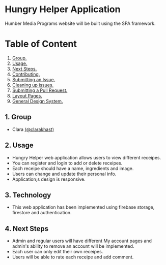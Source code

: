 # Hungry Helper Application
Humber Media Programs website will be built using the SPA framework. 

# Table of Content
1. [ Group. ](#group)
2. [ Usage. ](#usage)
4. [ Next Steps. ](#next)
5. [ Contributing. ](#contributing)
6. [ Submitting an Issue. ](#submitting-issue)
7. [ Cleaning up issues. ](#cleaning-issue)
8. [ Submitting a Pull Request. ](#pull)
9. [ Layout Pages. ](#layout)
10. [ General Design System. ](#design)

## 1. <a name="group"/>Group
- Clara   [(@clarakhast)](https://github.com/clarakhast)

## 2. <a name="usage"/>Usage
- Hungry Helper web application allows users to view different receipes.
- You can register and login to add or delete receipes.
- Each receipe should have a name, ingredients and image.
- Users can change and update their personal info.
- Application;s design is responsive.

## 3. <a name="tech"/>Technology
- This web application has been implemented using firebase storage, firestore and authentication.

## 4. <a name="next"/>Next Steps
- Admin and regular users will have different My account pages and admin's ability to remove an account will be implemented.
- Each user can only edit their own receipes.
- Users will be able to rate each receipe and add comment.

